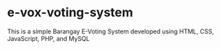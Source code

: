 # e-vox-voting-system
This is a simple Barangay E-Voting System developed using HTML, CSS, JavaScript, PHP, and MySQL
